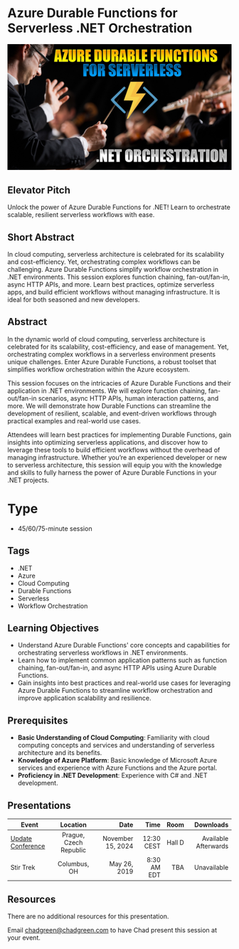 # Azure Durable Functions for Serverless .NET Orchestration

![Azure Durable Functions for Serverless .NET Orchestration](thumbnail.jpg)

## Elevator Pitch

Unlock the power of Azure Durable Functions for .NET! Learn to orchestrate scalable, resilient serverless workflows with ease.

## Short Abstract

In cloud computing, serverless architecture is celebrated for its scalability and cost-efficiency. Yet, orchestrating complex workflows can be challenging. Azure Durable Functions simplify workflow orchestration in .NET environments. This session explores function chaining, fan-out/fan-in, async HTTP APIs, and more. Learn best practices, optimize serverless apps, and build efficient workflows without managing infrastructure. It is ideal for both seasoned and new developers.

## Abstract
In the dynamic world of cloud computing, serverless architecture is celebrated for its scalability, cost-efficiency, and ease of management. Yet, orchestrating complex workflows in a serverless environment presents unique challenges. Enter Azure Durable Functions, a robust toolset that simplifies workflow orchestration within the Azure ecosystem.

This session focuses on the intricacies of Azure Durable Functions and their application in .NET environments. We will explore function chaining, fan-out/fan-in scenarios, async HTTP APIs, human interaction patterns, and more. We will demonstrate how Durable Functions can streamline the development of resilient, scalable, and event-driven workflows through practical examples and real-world use cases.

Attendees will learn best practices for implementing Durable Functions, gain insights into optimizing serverless applications, and discover how to leverage these tools to build efficient workflows without the overhead of managing infrastructure. Whether you’re an experienced developer or new to serverless architecture, this session will equip you with the knowledge and skills to fully harness the power of Azure Durable Functions in your .NET projects.

# Type
- 45/60/75-minute session

## Tags
- .NET
- Azure
- Cloud Computing
- Durable Functions
- Serverless
- Workflow Orchestration

## Learning Objectives
- Understand Azure Durable Functions' core concepts and capabilities for orchestrating serverless workflows in .NET environments.
- Learn how to implement common application patterns such as function chaining, fan-out/fan-in, and async HTTP APIs using Azure Durable Functions.
- Gain insights into best practices and real-world use cases for leveraging Azure Durable Functions to streamline workflow orchestration and improve application scalability and resilience.

## Prerequisites
- **Basic Understanding of Cloud Computing**: Familiarity with cloud computing concepts and services and understanding of serverless architecture and its benefits.
- **Knowledge of Azure Platform**: Basic knowledge of Microsoft Azure services and experience with Azure Functions and the Azure portal.
- **Proficiency in .NET Development**: Experience with C# and .NET development.

## Presentations

| Event | Location | Date | Time | Room | Downloads |
|-------|:--------:|-----:|-----:|-----:|----------:|
| [Update Conference](https://www.updateconference.net/en) | Prague, Czech Republic | November 15, 2024 | 12:30 CEST | Hall D | Available Afterwards |
| Stir Trek | Columbus, OH | May 26, 2019 | 8:30 AM EDT | TBA | Unavailable |

## Resources
There are no additional resources for this presentation.

Email [chadgreen@chadgreen.com](mailto:chadgreen@chadgreen.com?subject=Presentation%20Request:%20Serverless%20Orchestration) to have Chad present this session at your event.
